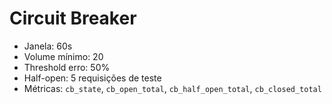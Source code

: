 # Circuit Breaker
- Janela: 60s
- Volume mínimo: 20
- Threshold erro: 50%
- Half-open: 5 requisições de teste
- Métricas: `cb_state`, `cb_open_total`, `cb_half_open_total`, `cb_closed_total`